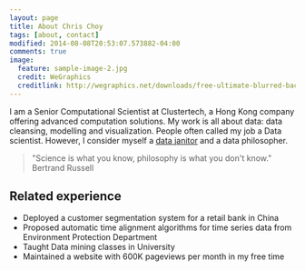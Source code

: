 ```yaml
---
layout: page
title: About Chris Choy
tags: [about, contact]
modified: 2014-08-08T20:53:07.573882-04:00
comments: true
image:
  feature: sample-image-2.jpg
  credit: WeGraphics
  creditlink: http://wegraphics.net/downloads/free-ultimate-blurred-background-pack/
---
```


I am a Senior Computational Scientist at Clustertech, a Hong Kong company offering advanced computation solutions.  My work is all about data: data cleansing, modelling and visualization.  People often called my job a Data scientist.  However, I consider myself a [data janitor](http://www.nytimes.com/2014/08/18/technology/for-big-data-scientists-hurdle-to-insights-is-janitor-work.html?_r=0) and a data philosopher. 

> "Science is what you know, philosophy is what you don't know."
> Bertrand Russell

## Related experience

* Deployed a customer segmentation system for a retail bank in China
* Proposed automatic time alignment algorithms for time series data from Environment Protection Department
* Taught Data mining classes in University
* Maintained a website with 600K pageviews per month in my free time


